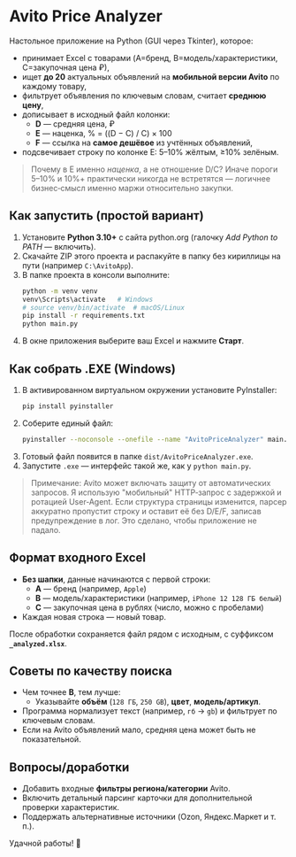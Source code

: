 # Avito Price Analyzer

Настольное приложение на Python (GUI через Tkinter), которое:
- принимает Excel с товарами (A=бренд, B=модель/характеристики, C=закупочная цена ₽),
- ищет **до 20** актуальных объявлений на **мобильной версии Avito** по каждому товару,
- фильтрует объявления по ключевым словам, считает **среднюю цену**,
- дописывает в исходный файл колонки:
  - **D** — средняя цена, ₽
  - **E** — наценка, % = ((D − C) / C) × 100
  - **F** — ссылка на **самое дешёвое** из учтённых объявлений,
- подсвечивает строку по колонке E: 5–10% жёлтым, ≥10% зелёным.

> Почему в E именно *наценка*, а не отношение D/C?
> Иначе пороги 5–10% и 10%+ практически никогда не встретятся — логичнее бизнес‑смысл именно маржи относительно закупки.

## Как запустить (простой вариант)

1. Установите **Python 3.10+** с сайта python.org (галочку *Add Python to PATH* — включить).
2. Скачайте ZIP этого проекта и распакуйте в папку без кириллицы на пути (например `C:\AvitoApp`).
3. В папке проекта в консоли выполните:
   ```bash
   python -m venv venv
   venv\Scripts\activate   # Windows
   # source venv/bin/activate  # macOS/Linux
   pip install -r requirements.txt
   python main.py
   ```
4. В окне приложения выберите ваш Excel и нажмите **Старт**.

## Как собрать .EXE (Windows)

1. В активированном виртуальном окружении установите PyInstaller:
   ```bash
   pip install pyinstaller
   ```
2. Соберите единый файл:
   ```bash
   pyinstaller --noconsole --onefile --name "AvitoPriceAnalyzer" main.py
   ```
3. Готовый файл появится в папке `dist/AvitoPriceAnalyzer.exe`.
4. Запустите `.exe` — интерфейс такой же, как у `python main.py`.

> Примечание: Avito может включать защиту от автоматических запросов. Я использую "мобильный" HTTP‑запрос с задержкой и ротацией User‑Agent. Если структура страницы изменится, парсер аккуратно пропустит строку и оставит её без D/E/F, записав предупреждение в лог. Это сделано, чтобы приложение не падало.

## Формат входного Excel

- **Без шапки**, данные начинаются с первой строки:
  - **A** — бренд (например, `Apple`)
  - **B** — модель/характеристики (например, `iPhone 12 128 ГБ белый`)
  - **C** — закупочная цена в рублях (число, можно с пробелами)
- Каждая новая строка — новый товар.

После обработки сохраняется файл рядом с исходным, с суффиксом **`_analyzed.xlsx`**.

## Советы по качеству поиска

- Чем точнее **B**, тем лучше:
  - Указывайте **объём** (`128 ГБ`, `250 GB`), **цвет**, **модель/артикул**.
- Программа нормализует текст (например, `гб` → `gb`) и фильтрует по ключевым словам.
- Если на Avito объявлений мало, средняя цена может быть не показательной.

## Вопросы/доработки

- Добавить входные **фильтры региона/категории** Avito.
- Включить детальный парсинг карточки для дополнительной проверки характеристик.
- Поддержать альтернативные источники (Ozon, Яндекс.Маркет и т. п.).

Удачной работы! 🚀
